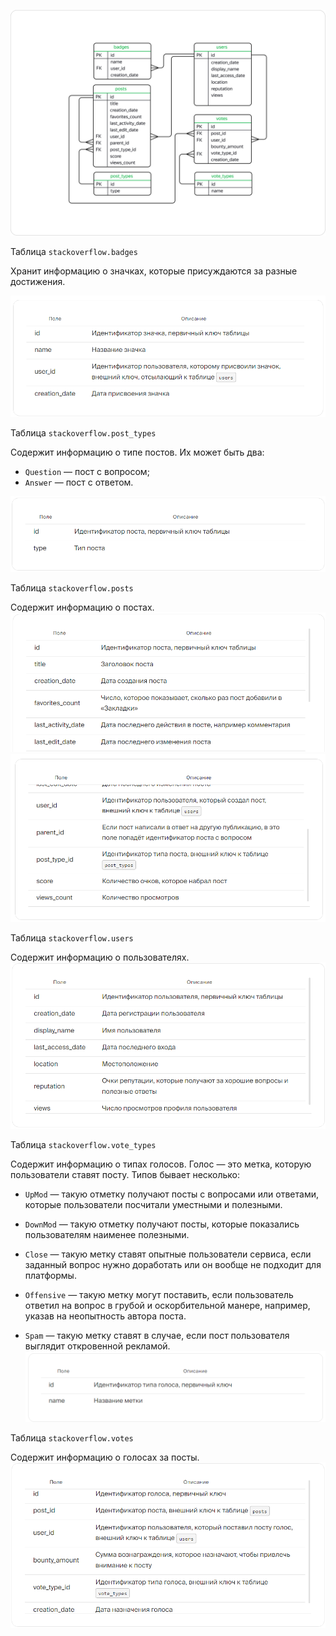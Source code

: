 ![](https://github.com/SuvorovaTV/yandex-praktikum-projects/blob/main/Проект:%20Продвинутый%20SQL/Image%20(2).png)

Таблица `stackoverflow.badges`

Хранит информацию о значках, которые присуждаются за разные достижения. 

![](https://github.com/SuvorovaTV/yandex-praktikum-projects/blob/main/Проект:%20Продвинутый%20SQL/badges.png)

Таблица `stackoverflow.post_types`

Содержит информацию о типе постов. Их может быть два:

* `Question` — пост с вопросом;
* `Answer` — пост с ответом.

![](https://github.com/SuvorovaTV/yandex-praktikum-projects/blob/main/Проект:%20Продвинутый%20SQL/post_types.png)

Таблица `stackoverflow.posts`

Содержит информацию о постах.
![](https://github.com/SuvorovaTV/yandex-praktikum-projects/blob/main/Проект:%20Продвинутый%20SQL/posts1.png)
![](https://github.com/SuvorovaTV/yandex-praktikum-projects/blob/main/Проект:%20Продвинутый%20SQL/posts2.png)

Таблица `stackoverflow.users`

Содержит информацию о пользователях.
![](https://github.com/SuvorovaTV/yandex-praktikum-projects/blob/main/Проект:%20Продвинутый%20SQL/users.png)

Таблица `stackoverflow.vote_types`

Содержит информацию о типах голосов. Голос — это метка, которую пользователи ставят посту. Типов бывает несколько:

* `UpMod` — такую отметку получают посты с вопросами или ответами, которые пользователи посчитали уместными и полезными.

* `DownMod` — такую отметку получают посты, которые показались пользователям наименее полезными.

* `Close` — такую метку ставят опытные пользователи сервиса, если заданный вопрос нужно доработать или он вообще не подходит для платформы.

* `Offensive` — такую метку могут поставить, если пользователь ответил на вопрос в грубой и оскорбительной манере, например, указав на неопытность автора поста.

* `Spam` — такую метку ставят в случае, если пост пользователя выглядит откровенной рекламой.
![](https://github.com/SuvorovaTV/yandex-praktikum-projects/blob/main/Проект:%20Продвинутый%20SQL/vote_types.png)

Таблица `stackoverflow.votes`

Содержит информацию о голосах за посты. 
![](https://github.com/SuvorovaTV/yandex-praktikum-projects/blob/main/Проект:%20Продвинутый%20SQL/votes.png)
